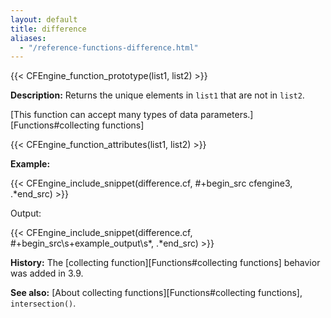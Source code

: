 ```yaml
---
layout: default
title: difference
aliases:
  - "/reference-functions-difference.html"
---
```


{{< CFEngine_function_prototype(list1, list2) >}}

**Description:** Returns the unique elements in `list1` that are not in
`list2`.

[This function can accept many types of data parameters.][Functions#collecting functions]

{{< CFEngine_function_attributes(list1, list2) >}}

**Example:**

{{< CFEngine_include_snippet(difference.cf, #\+begin_src cfengine3, .*end_src) >}}

Output:

{{< CFEngine_include_snippet(difference.cf, #\+begin_src\s+example_output\s*, .*end_src) >}}

**History:** The [collecting function][Functions#collecting functions] behavior was added in 3.9.

**See also:** [About collecting functions][Functions#collecting functions], `intersection()`.

